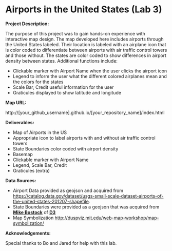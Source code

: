 # Airports in the United States (Lab 3)

**Project Description:**

The purpose of this project was to gain hands-on experience with interactive map design. The map developed here includes airports through the United States labeled. Their location is labeled with an airplane icon that is color coded to differentiate between airports with air traffic control towers and those without. The states are color coded to show differences in airport density between states. Additional functions include:

- Clickable marker with Airport Name when the user clicks the airport icon
- Legend to inform the user what the different colored airplanes mean and the colors for the states 
- Scale Bar, Credit useful information for the user
- Graticules displayed to show latitude and longitude  



**Map URL:**

http://[your_github_username].github.io/[your_repository_name]/index.html



**Deliverables:**

- Map of Airports in the US
- Appropriate icon to label airports with and without air traffic control towers
- State Boundaries color coded with airport density
- Basemap
- Clickable marker with Airport Name
- Legend, Scale Bar, Credit
- Graticules (extra)



**Data Sources:**

- Airport Data provided as geojson and acquired from <https://catalog.data.gov/dataset/usgs-small-scale-dataset-airports-of-the-united-states-201207-shapefile>. 
- State Boundaries were provided as a geojson that was acquired from **[Mike Bostock](https://bost.ocks.org/mike/)** of **[D3](https://d3js.org/)**
- Map Symbolization <http://duspviz.mit.edu/web-map-workshop/map-symbolization/>



**Acknowledgements:**

Special thanks to Bo and Jared for help with this lab.



